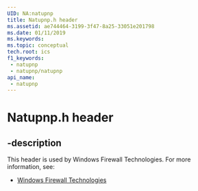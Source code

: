 ```yaml
---
UID: NA:natupnp
title: Natupnp.h header
ms.assetid: ae744464-3199-3f47-8a25-33051e201798
ms.date: 01/11/2019
ms.keywords: 
ms.topic: conceptual
tech.root: ics
f1_keywords:
 - natupnp
 - natupnp/natupnp
api_name:
 - natupnp
---
```


# Natupnp.h header


## -description

This header is used by Windows Firewall Technologies. For more information, see:

- [Windows Firewall Technologies](../_ics/index.md)

